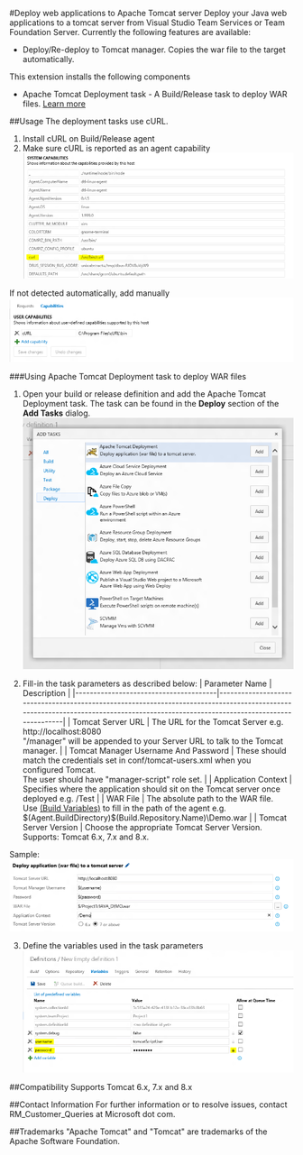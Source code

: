 #Deploy web applications to Apache Tomcat server
Deploy your Java web applications to a tomcat server from Visual Studio Team Services or Team Foundation Server.
Currently the following features are available:
* Deploy/Re-deploy to Tomcat manager. Copies the war file to the target automatically.

This extension installs the following components
* Apache Tomcat Deployment task - A Build/Release task to deploy WAR files. [Learn more](https://github.com/Microsoft/vsts-tomcat/blob/master/src/tasks/tomcatDeployment/README.md)

##Usage
The deployment tasks use cURL.
 1. Install cURL on Build/Release agent
 2. Make sure cURL is reported as an agent capability
 ![Ensure cURL is added as demand for Linux agent](images/cURLDemandLinux.png)
 
 If not detected automatically, add manually
 ![Ensure cURL is added as demand for Windows agent](images/cURLDemandWindows.png)
 
 

###Using Apache Tomcat Deployment task to deploy WAR files
 1. Open your build or release definition and add the Apache Tomcat Deployment task. The task can be found in the **Deploy** section of the **Add Tasks** dialog.
 ![Add Apache Tomcat Deployment task](images/addTomcatDeploymentTask.png)
 
 2. Fill-in the task parameters as described below:
 |  Parameter Name                       |  Description                                                                                                                                                                      |
 |---------------------------------------|-----------------------------------------------------------------------------------------------------------------------------------------------------------------------------------|
 |  Tomcat Server URL                    | The URL for the Tomcat Server e.g. http://localhost:8080<br>"/manager" will be appended to your Server URL to talk to the Tomcat manager.                        |
 |  Tomcat Manager Username And Password | These should match the credentials set in conf/tomcat-users.xml when you configured Tomcat.<br>The user should have "manager-script" role set.             |
 |  Application Context                  | Specifies where the application should sit on the Tomcat server once deployed e.g. /Test                                                                                          |
 |  WAR File                             | The absolute path to the WAR file.<br>Use <a href="https://msdn.microsoft.com/en-us/Library/vs/alm/Build/scripts/variables">(Build Variables)</a> to fill in the path of the agent e.g. $(Agent.BuildDirectory)\$(Build.Repository.Name)\Demo.war  |
 |  Tomcat Server Version                | Choose the appropriate Tomcat Server Version.<br>Supports: Tomcat 6.x, 7.x and 8.x.
 
 Sample:
 ![Fill-in task parameters](images/fillinTaskParams.png)
 
 3. Define the variables used in the task parameters       
 ![Define variables used in definition](images/defineVariables.png)
 
##Compatibility
Supports Tomcat 6.x, 7.x and 8.x

##Contact Information
For further information or to resolve issues, contact RM_Customer_Queries at Microsoft dot com.

##Trademarks
"Apache Tomcat" and "Tomcat" are trademarks of the Apache Software Foundation.